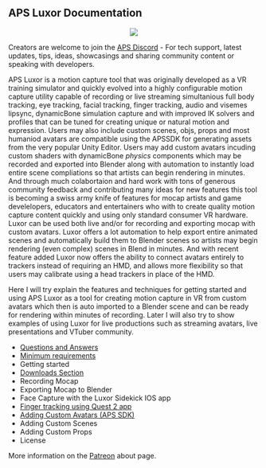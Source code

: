 ## APS Luxor Documentation

<p align="center">
  <a href="/downloads.md">
     <img src="http://www.mediafire.com/file/hmec2ssggyngld3/Luxor+Logo+Text.png">
  </a>
</p>

Creators are welcome to join the [APS Discord](https://discord.com/invite/ErZcKaQ) - For tech support, latest updates, tips, ideas, showcasings and sharing community content or speaking with developers.

APS Luxor is a motion capture tool that was originally developed as a VR training simulator and quickly evolved into a highly configurable motion capture utility capable of recording or live streaming simultanious full body tracking, eye tracking, facial tracking, finger tracking, audio and visemes lipsync, dynamicBone simulation capture and with improved IK solvers and profiles that can be tuned for creating unique or natural motion and expression. Users may also include custom scenes, objs, props and most humaniod avatars are compatible using the APSSDK for generating assets from the very popular Unity Editor. Users may add custom avatars incuding custom shaders with dynamicBone *physics* components which may be recorded and exported into Blender along with automation to instantly load entire scene compliations so that artists can begin rendering in minutes. And through much colabortaion and hard work with tons of generous community feedback and contributing many ideas for new features this tool is becoming a swiss army knife of features for mocap artists and game develelopers, educators and entertainers who with to create quality motion capture content quickly and using only standard consumer VR hardware. Luxor can be used both live and/or for recording and exporting mocap with custom avatars. Luxor offers a lot automation to help export entire animated scenes and automatically build them to Blender scenes so artists may begin rendering (even complex) scenes in Blend in minutes. And with recent feature added Luxor now offers the ability to connect avatars entirely to trackers instead of requiring an HMD, and allows more flexibility so that users may calibrate using a head trackers in place of the HMD.

Here I will try explain the features and techniques for getting started and using APS Luxor as a tool for creating motion capture in VR from custom avatars which then is auto imported to a Blender scene and can be ready for rendering within minutes of recording. Later I will also try to show examples of using Luxor for live productions such as streaming avatars, live presentations and VTuber community.

- [Questions and Answers](/questions%20and%20answers.md)
- [Minimum requirements](/requirements.md)
- Getting started
- [Downloads Section](/downloads.md)
- Recording Mocap
- Exporting Mocap to Blender
- Face Capture with the Luxor Sidekick IOS app
- [Finger tracking using Quest 2 app](/quest%20finger%20tracking.md)
- [Adding Custom Avatars (APS SDK)](/apssdk.md)
- Adding Custom Scenes
- Adding Custom Props
- License

More information on the [Patreon](https://www.patreon.com/prepstudio) about page.
